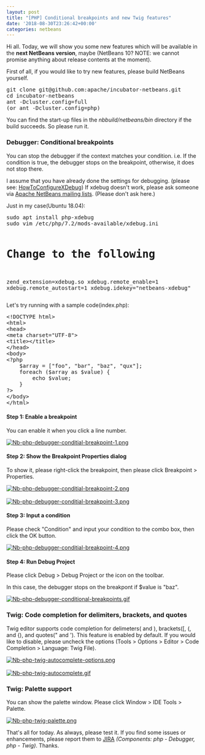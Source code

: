 ```yaml
---
layout: post
title: "[PHP] Conditional breakpoints and new Twig features"
date: '2018-08-30T23:26:42+00:00'
categories: netbeans
---
```

<p>
    Hi all. Today, we will show you some new features which will be available in the <b>next NetBeans version</b>, maybe
    (NetBeans 10? NOTE: we cannot promise anything about release contents at the moment).
</p>
<p>
    First of all, if you would like to try new features, please build NetBeans yourself.
</p>
<pre>
git clone git@github.com:apache/incubator-netbeans.git
cd incubator-netbeans
ant -Dcluster.config=full
(or ant -Dcluster.config=php)
</pre>
<p>
    You can find the start-up files in the <i>nbbuild/netbeans/bin</i> directory if the build succeeds. So please run it.
</p>

<h3>Debugger: Conditional breakpoints</h3>
<p>
    You can stop the debugger if the context matches your condition.
    i.e. If the condition is true, the debugger stops on the breakpoint, otherwise, it does not stop there.
</p>

<p>
    I assume that you have already done the settings for debugging. (please see: <a href="http://wiki.netbeans.org/HowToConfigureXDebug">HowToConfigureXDebug</a>)
    If xdebug doesn't work, please ask someone via <a href="https://netbeans.apache.org/community/mailing-lists.html">Apache NetBeans mailing lists</a>. (Please don't ask here.)
</p>

<p>
    Just in my case(Ubuntu 18.04):
</p>
<pre>
sudo apt install php-xdebug
sudo vim /etc/php/7.2/mods-available/xdebug.ini

# Change to the following
zend_extension=xdebug.so
xdebug.remote_enable=1
xdebug.remote_autostart=1
xdebug.idekey="netbeans-xdebug"
</pre>

<p>
    Let's try running with a sample code(index.php):
</p>
<pre>
&lt;!DOCTYPE html&gt;
&lt;html&gt;
&lt;head&gt;
&lt;meta charset=&quot;UTF-8&quot;&gt;
&lt;title&gt;&lt;/title&gt;
&lt;/head&gt;
&lt;body&gt;
&lt;?php
    $array = [&quot;foo&quot;, &quot;bar&quot;, &quot;baz&quot;, &quot;qux&quot;];
    foreach ($array as $value) {
        echo $value;
    }
?&gt;
&lt;/body&gt;
&lt;/html&gt;
</pre>

<h4>Step 1: Enable a breakpoint</h4>
<p>You can enable it when you click a line number.</p>
<a href="https://blogs.apache.org/netbeans/mediaresource/25771e8e-3082-4920-925a-effbd57c99cb"><img src="https://blogs.apache.org/netbeans/mediaresource/25771e8e-3082-4920-925a-effbd57c99cb" alt="Nb-php-debugger-conditial-breakpoint-1.png"></img></a>

<h4>Step 2: Show the Breakpoint Properties dialog</h4>
<p>To show it, please right-click the breakpoint, then please click Breakpoint > Properties.</p>
<a href="https://blogs.apache.org/netbeans/mediaresource/8e448740-699e-4070-8f83-5941c005126c"><img src="https://blogs.apache.org/netbeans/mediaresource/8e448740-699e-4070-8f83-5941c005126c" alt="Nb-php-debugger-conditial-breakpoint-2.png"></img></a><br/><br/>
<a href="https://blogs.apache.org/netbeans/mediaresource/e66e4a2b-aedf-4a7f-aac4-8dada12e4764"><img src="https://blogs.apache.org/netbeans/mediaresource/e66e4a2b-aedf-4a7f-aac4-8dada12e4764" alt="Nb-php-debugger-conditial-breakpoint-3.png"></img></a>

<h4>Step 3: Input a condition</h4>
<p>Please check "Condition" and input your condition to the combo box, then click the OK button.</p>
<a href="https://blogs.apache.org/netbeans/mediaresource/83c2e5eb-da5d-4272-807f-5ba1dfe6398b"><img src="https://blogs.apache.org/netbeans/mediaresource/83c2e5eb-da5d-4272-807f-5ba1dfe6398b" alt="Nb-php-debugger-conditial-breakpoint-4.png"></img></a>

<h4>Step 4: Run Debug Project</h4>
<p>Please click Debug > Debug Project or the icon on the toolbar.</p>
<p>In this case, the debugger stops on the breakpont if $value is "baz".</p>

<a href="https://blogs.apache.org/netbeans/mediaresource/c1460e67-4caf-4a2c-909c-38c2be8d8bd2"><img src="https://blogs.apache.org/netbeans/mediaresource/c1460e67-4caf-4a2c-909c-38c2be8d8bd2" alt="Nb-php-debugger-conditional-breakpoints.gif"></img></a>

<h3>Twig: Code completion for delimiters, brackets, and quotes</h3>
<p>Twig editor supports code completion for delimeters( and ), brackets([, (, and {), and quotes(" and '). 
This feature is enabled by default. If you would like to disable, please uncheck the options (Tools > Options > Editor > Code Completion > Language: Twig File).
</p>
<a href="https://blogs.apache.org/netbeans/mediaresource/385a0dd9-8988-4b06-ab56-7952d75ddb58"><img src="https://blogs.apache.org/netbeans/mediaresource/385a0dd9-8988-4b06-ab56-7952d75ddb58" alt="Nb-php-twig-autocomplete-options.png"></img></a>
<br/><br/>
<a href="https://blogs.apache.org/netbeans/mediaresource/6c4c7d0a-f17f-455f-8bb0-1953dbed4443"><img src="https://blogs.apache.org/netbeans/mediaresource/6c4c7d0a-f17f-455f-8bb0-1953dbed4443" alt="Nb-php-twig-autocomplete.gif"></img></a>

<h3>Twig: Palette support</h3>
<p>You can show the palette window. Please click Window > IDE Tools > Palette.</p>
<a href="https://blogs.apache.org/netbeans/mediaresource/c0758bcf-96b6-4ff0-8c9c-13d69fc44d97"><img src="https://blogs.apache.org/netbeans/mediaresource/c0758bcf-96b6-4ff0-8c9c-13d69fc44d97" alt="Nb-php-twig-palette.png"></img></a>

<p>
    That's all for today. As always, please test it.
    If you find some issues or enhancements, please report them to <a href="https://issues.apache.org/jira/projects/NETBEANS/issues">JIRA</a>
    <i>(Components: php - Debugger, php - Twig)</i>. Thanks.
</p>

